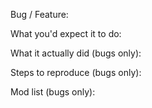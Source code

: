 Bug / Feature:

What you'd expect it to do:

What it actually did (bugs only):

Steps to reproduce (bugs only):

Mod list (bugs only):

